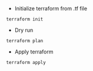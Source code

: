 - Initialize terraform from .tf file

`terraform init`

- Dry run

`terraform plan`

- Apply terraform 

`terraform apply`